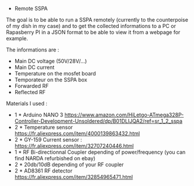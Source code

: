* Remote SSPA

The goal is to be able to run a SSPA remotely (currently to the counterpoise of my dish in my case) and to get the collected informations to a PC or Rapasberry PI in a JSON format to be able to view it from a webpage for example.

The informations are :
- Main DC voltage (50V/28V/...)
- Main DC current
- Temperature on the mosfet board
- Temporateur on the SSPA box
- Forwarded RF
- Reflected RF


Materials I used :
- 1 * Arduino NANO 3 https://www.amazon.com/HiLetgo-ATmega328P-Controller-Development-Unsoldered/dp/B01DLIJQA2/ref=sr_1_2_sspa
- 2 * Temperature sensor https://fr.aliexpress.com/item/4000139863432.html
- 2 * GY-159 Current sensor : https://fr.aliexpress.com/item/32707240446.html
- 1 * RF Bi-directionnal Coupler depending of power/frequency (you can find NARDA refurbished on ebay)
- 2 * 20db/10dB depending of your RF coupler
- 2 * AD8361 RF detector https://fr.aliexpress.com/item/32854965471.html
